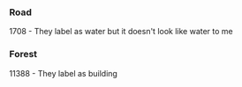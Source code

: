 ### Road
1708 - They label as water but it doesn't look like water to me

### Forest 
11388 - They label as building 
